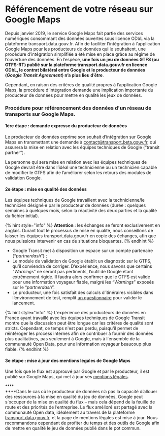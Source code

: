 # Référencement de votre réseau sur Google Maps

Depuis janvier 2019, le service Google Maps fait partie des services numériques consommant des données ouvertes sous licence ODbL via la plateforme transport.data.gouv.fr. Afin de faciliter l’intégration à l’application Google Maps pour les producteurs de données qui le souhaitent, une procédure d’intégration simplifiée a été mise en place grâce au régime de l’ouverture des données. En l’espèce, **une fois un jeu de données GTFS (ou GTFS-RT) publié sur la plateforme transport.data.gouv.fr en licence ODbL, le contrat bilatéral entre Google et le producteur de données (**_**Google Transit Agreement**_**) n’a plus lieu d’être**.

Cependant, en raison des critères de qualité propres à l’application Google Maps, la procédure d’intégration demande une implication importante du producteur de données pour mettre en qualité les jeux de données.

### Procédure pour référencement des données d'un réseau de transports sur Google Maps.

#### 1ère étape : demande expresse du producteur de données&#x20;

Le producteur de données exprime son souhait d’intégration sur Google Maps en transmettant une demande à [contact@transport.beta.gouv.fr](mailto:contact@transport.beta.gouv.fr), qui assurera la mise en relation avec les équipes techniques de Google (“transit partner”).

La personne qui sera mise en relation avec les équipes techniques de Google devrait être dans l’idéal une technicienne ou un technicien capable de modifier le GTFS afin de l’améliorer selon les retours des modules de validation Google.

#### 2e étape : mise en qualité des données&#x20;

Les équipes techniques de Google travaillent avec la technicienne/le technicien désigné·e par le producteur de données (durée : quelques semaines à quelques mois, selon la réactivité des deux parties et la qualité du fichier initial).

{% hint style="info" %}
**Attention :** les échanges se feront exclusivement en anglais. Durant tout le processus de mise en qualité, nous conseillons de laisser les équipes transport.data.gouv.fr en copie des échanges, afin que nous puissions intervenir en cas de situations bloquantes.
{% endhint %}

* Google Transit met à disposition un espace sur un compte partenaire (“_partnerdash_”) ;
* Le module de validation de Google établit un diagnostic sur le GTFS, qu’il conviendra de corriger. D’expérience, nous savons que certains “_Warnings_” ne seront pas pertinents, l’outil de Google étant extrêmement rigide. Il faudra alors confirmer que le GTFS est valide pour une information voyageur fiable, malgré les “_Warnings_” exposés sur le “_partnerdash_”.
* Le producteur, une fois satisfait des calculs d’itinéraires visibles dans l’environnement de test, remplit [un questionnaire](https://support.google.com/transitpartners/contact/ready\_to\_launch) pour valider le lancement.

{% hint style="info" %}
L’expérience des producteurs de données en France ayant travaillé avec les équipes techniques de Google Transit montre que la discussion peut être longue car les critères de qualité sont stricts. Cependant, ce temps n'est pas perdu, puisqu'il permet de réintéroger les process internes afin de contribuer à fournir des données plus qualitatives, pas seulement à Google, mais à l'ensemble de la communauté Open Data, pour une information voyageur beaucoup plus fiable.&#x20;
{% endhint %}

#### 3e étape : mise à jour des mentions légales de Google Maps&#x20;

Une fois que le flux est approuvé par Google et par le producteur, il est publié sur Google Maps, qui met à jour ses [mentions légales](https://www.google.com/help/legalnotices\_maps/).

****\
****Dans le cas où le producteur de données n’a pas la capacité d’allouer des ressources à la mise en qualité du jeu de données, Google peut s'occuper de la mise en qualité du flux – mais cela dépend de la feuille de route et des priorités de l’entreprise. Le flux amélioré est partagé avec la communauté Open data, idéalement au travers de la plateforme [transport.data.gouv.fr](http://transport.data.gouv.fr/), et la page de mentions légales est mise à jour. Nous recommandons cependant de profiter du temps et des outils de Google afin de mettre en qualité le jeu de données publié dans le pot commun.
